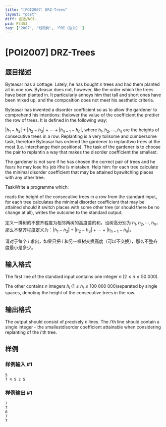 ```yaml
---
title: "[POI2007] DRZ-Trees"
layout: "post"
diff: 省选/NOI-
pid: P3453
tag: ['2007', '线段树', 'POI（波兰）']
---
```

# [POI2007] DRZ-Trees
## 题目描述

Byteasar has a cottage. Lately, he has bought $n$ trees and had them planted all in one row. Byteasar does not,  however, like the order which the trees have been planted in. It particularly annoys him that tall and short  ones have been mixed up, and the composition does not meet his aesthetic criteria.

Byteasar has invented a disorder coefficient so as to allow the gardener to comprehend his intentions: thelower the value of the coefficient the prettier the row of trees. It is defined in the following way:

$|h_1-h_2|+|h_2-h_3|+\cdots+|h_{n-1}-h_n|$, where $h_1,h_2,\cdots,h_n$ are the heights of consecutive trees in a row.
Replanting is a very toilsome and cumbersome task, therefore Byteasar has ordered the gardener to replanttwo trees at the most (i.e. interchange their positions). The task of the gardener is to choose the pair to replantin a way that makes the disorder coefficient the smallest.

The gardener is not sure if he has chosen the correct pair of trees and he fears he may lose his job ifhe is mistaken. Help him: for each tree calculate the minimal disorder coefficient that may be attained byswitching places with any other tree.

TaskWrite a programme which:

reads the height of the consecutive trees in a row from the standard input,        for each tree calculates the minimal disorder coefficient that may be attained should it switch places    with some other tree (or should there be no change at all),        writes the outcome to the standard output.

定义一排树的不整齐程度为相邻两树的高度差的和。设树高分别为 $h _ 1, h _ 2, \cdots, h _ n$，那么不整齐程度定义为：$|h_1-h_2|+|h_2-h_3|+\cdots+|h_{n-1}-h_n|$。

请对于每个 $i$ 求出，如果只把 $i$ 和另一棵树交换高度（可以不交换），那么不整齐度最小是多少。

## 输入格式

The first line of the standard input contains one integer $n$ ($2\le n\le 50\ 000$).

The other contains $n$ integers $h_i$ ($1\le h_i\le 100\ 000\ 000$)separated by single spaces, denoting the height of the consecutive trees in the row.

## 输出格式

The output should consist of precisely $n$ lines. The $i$'th line should contain a single integer - the smallestdisorder coefficient attainable when considering replanting of the $i$'th tree.

## 样例

### 样例输入 #1
```
5
7 4 5 2 5
```
### 样例输出 #1
```
7
7
8
7
7
```
